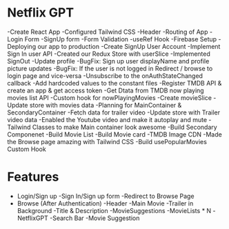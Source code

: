 # Netflix GPT

-Create React App
-Configured Tailwind CSS
-Header
-Routing of App
-Login Form
-SignUp form
-Form Validation
-useRef Hook
-Firebase Setup
-Deploying our app to production
-Create SignUp User Account
-Implement Sign In user API
-Created our Redux Store with userSlice
-Implemented SignOut
-Update profile
-BugFix: Sign up user displayName and profile picture updates
-BugFix: If the user is not logged in Redirect / browse to login page and vice-versa
-Unsubscribe to the onAuthStateChanged callback
-Add hardcoded values to the constant files
-Register TMDB API & create an app & get access token
-Get Dtata from TMDB now playing movies list API
-Custom hook for nowPlayingMovies
-Create movieSlice
-Update store with movies data
-Planning for MainContainer & SecondaryContainer
-Fetch data for trailer video
-Update store with Trailer video data
-Enabled the Youtube video and make it autoplay and mute
-Tailwind Classes to make Main container look awesome
-Build Secondary Componenet
-Build Movie List
-Build Movie card
-TMDB Image CDN
-Made the Browse page amazing with Tailwind CSS
-Build usePopularMovies Custom Hook

# Features

- Login/Sign up
  -Sign In/Sign up form
  -Redirect to Browse Page
- Browse (After Authentication)
  -Header
  -Main Movie
  -Trailer in Background
  -Title & Description
  -MovieSuggestions
  -MovieLists \* N
  -NetflixGPT
  -Search Bar
  -Movie Suggestion

